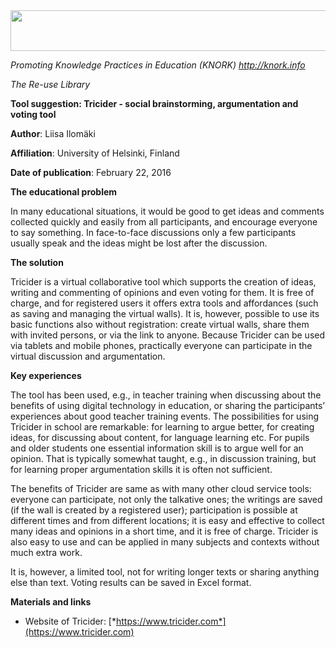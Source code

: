 <img src="md\img100/media/image01.png" width="624" height="65" />

*Promoting Knowledge Practices in Education (KNORK) http://knork.info*

*The Re-use Library*

**Tool suggestion: Tricider - social brainstorming, argumentation and voting tool**

**Author**: Liisa Ilomäki

**Affiliation**: University of Helsinki, Finland

**Date of publication**: February 22, 2016

**The educational problem**

In many educational situations, it would be good to get ideas and comments collected quickly and easily from all participants, and encourage everyone to say something. In face-to-face discussions only a few participants usually speak and the ideas might be lost after the discussion.

**The solution**

Tricider is a virtual collaborative tool which supports the creation of ideas, writing and commenting of opinions and even voting for them. It is free of charge, and for registered users it offers extra tools and affordances (such as saving and managing the virtual walls). It is, however, possible to use its basic functions also without registration: create virtual walls, share them with invited persons, or via the link to anyone. Because Tricider can be used via tablets and mobile phones, practically everyone can participate in the virtual discussion and argumentation.

**Key experiences**

The tool has been used, e.g., in teacher training when discussing about the benefits of using digital technology in education, or sharing the participants’ experiences about good teacher training events. The possibilities for using Tricider in school are remarkable: for learning to argue better, for creating ideas, for discussing about content, for language learning etc. For pupils and older students one essential information skill is to argue well for an opinion. That is typically somewhat taught, e.g., in discussion training, but for learning proper argumentation skills it is often not sufficient.

The benefits of Tricider are same as with many other cloud service tools: everyone can participate, not only the talkative ones; the writings are saved (if the wall is created by a registered user); participation is possible at different times and from different locations; it is easy and effective to collect many ideas and opinions in a short time, and it is free of charge. Tricider is also easy to use and can be applied in many subjects and contexts without much extra work.

It is, however, a limited tool, not for writing longer texts or sharing anything else than text. Voting results can be saved in Excel format.

**Materials and links**

-   Website of Tricider: [*https://www.tricider.com*](https://www.tricider.com)


